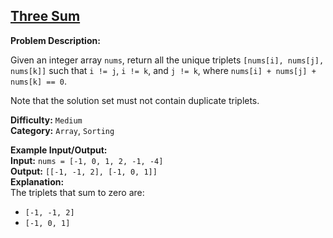 ## [Three Sum](https://leetcode.com/problems/3sum/)

**Problem Description:**  

Given an integer array `nums`, return all the unique triplets `[nums[i], nums[j], nums[k]]` such that `i != j`, `i != k`, and `j != k`, where `nums[i] + nums[j] + nums[k] == 0`.

Note that the solution set must not contain duplicate triplets.

**Difficulty:** `Medium`  
**Category:** `Array`, `Sorting`

**Example Input/Output:**  
**Input:** `nums = [-1, 0, 1, 2, -1, -4]`  
**Output:** `[[-1, -1, 2], [-1, 0, 1]]`  
**Explanation:**  
The triplets that sum to zero are:
- `[-1, -1, 2]`
- `[-1, 0, 1]`
